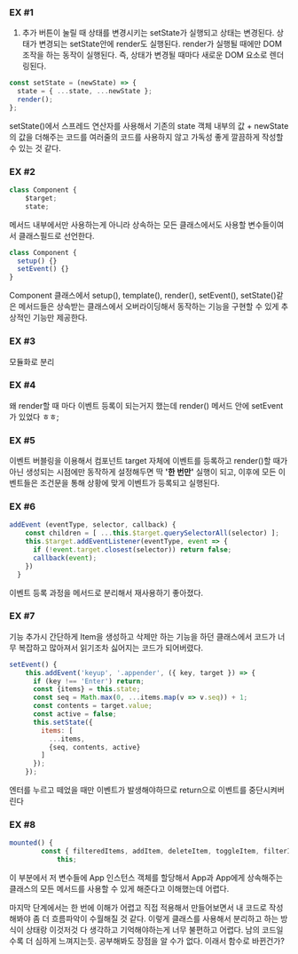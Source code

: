 ### EX #1

1. 추가 버튼이 눌릴 때 상태를 변경시키는 setState가 실행되고 상태는 변경된다. 상태가 변경되는 setState안에 render도 실행된다.
   render가 실행될 때에만 DOM조작을 하는 동작이 실행된다.
   즉, 상태가 변경될 때마다 새로운 DOM 요소로 렌더링된다.

```js
const setState = (newState) => {
  state = { ...state, ...newState };
  render();
};
```

setState()에서 스프레드 연산자를 사용해서 기존의 state 객체 내부의 값 + newState의 값을 더해주는 코드를 여러줄의 코드를 사용하지 않고 가독성 좋게 깔끔하게 작성할 수 있는 것 같다.

### EX #2

```js
class Component {
    $target;
    state;
```

메서드 내부에서만 사용하는게 아니라 상속하는 모든 클래스에서도 사용할 변수들이여서 클래스필드로 선언한다.

```js
class Component {
  setup() {}
  setEvent() {}
}
```

Component 클래스에서 setup(), template(), render(), setEvent(), setState()같은 메서드들은 상속받는 클래스에서 오버라이딩해서 동작하는 기능을 구현할 수 있게 추상적인 기능만 제공한다.

### EX #3

모듈화로 분리

### EX #4

왜 render할 때 마다 이벤트 등록이 되는거지 했는데 render() 메서드 안에 setEvent가 있었다 ㅎㅎ;

### EX #5

이벤트 버블링을 이용해서 컴포넌트 target 자체에 이벤트를 등록하고 render()할 때가 아닌 생성되는 시점에만 동작하게 설정해두면 딱 **'한 번만'** 실행이 되고, 이후에 모든 이벤트들은 조건문을 통해 상황에 맞게 이벤트가 등록되고 실행된다.

### EX #6

```js
addEvent (eventType, selector, callback) {
    const children = [ ...this.$target.querySelectorAll(selector) ];
    this.$target.addEventListener(eventType, event => {
      if (!event.target.closest(selector)) return false;
      callback(event);
    })
  }
```

이벤트 등록 과정을 메서드로 분리해서 재사용하기 좋아졌다.

### EX #7

기능 추가시 간단하게 Item을 생성하고 삭제만 하는 기능을 하던 클래스에서 코드가 너무 복잡하고 많아져서 읽기조차 싫어지는 코드가 되어버렸다.

```js
setEvent() {
    this.addEvent('keyup', '.appender', ({ key, target }) => {
      if (key !== 'Enter') return;
      const {items} = this.state;
      const seq = Math.max(0, ...items.map(v => v.seq)) + 1;
      const contents = target.value;
      const active = false;
      this.setState({
        items: [
          ...items,
          {seq, contents, active}
        ]
      });
    });
```

엔터를 누르고 떼었을 때만 이벤트가 발생해야하므로 return으로 이벤트를 중단시켜버린다

### EX #8

```js
mounted() {
        const { filteredItems, addItem, deleteItem, toggleItem, filterItem } =
            this;
```

이 부분에서 저 변수들에 App 인스턴스 객체를 할당해서 App과 App에게 상속해주는 클래스의 모든 메서드를 사용할 수 있게 해준다고 이해했는데 어렵다.

마지막 단계에서는 한 번에 이해가 어렵고 직접 적용해서 만들어보면서 내 코드로 작성해봐야 좀 더 흐름파악이 수월해질 것 같다.
이렇게 클래스를 사용해서 분리하고 하는 방식이 상태랑 이것저것 다 생각하고 기억해야하는게 너무 불편하고 어렵다. 남의 코드일수록 더 심하게 느껴지는듯. 공부해봐도 장점을 알 수가 없다. 이래서 함수로 바뀐건가?
